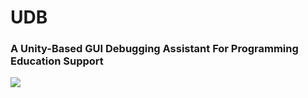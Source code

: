 # UDB
### A Unity-Based GUI Debugging Assistant For Programming Education Support

<img src="https://user-images.githubusercontent.com/39821875/175445016-d375201d-858d-4ee9-90a4-78ff01c7ed52.gif">
